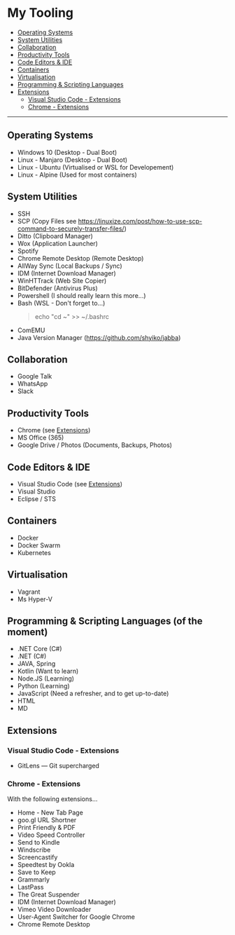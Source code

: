 # My Tooling

- [Operating Systems](#OperatingSystems)
- [System Utilities](#SystemUtilities)
- [Collaboration](#Collaboration)
- [Productivity Tools](#ProductivityTools)
- [Code Editors & IDE](#CodeEditors)
- [Containers](#Containers)
- [Virtualisation](#Virtualisation)
- [Programming & Scripting Languages](#ProgrammingScriptingLanguages)
- [Extensions](#Extensions)
  - [Visual Studio Code - Extensions](#VisualStudioCode-Extensions)
  - [Chrome - Extensions](#Chrome-Extensions)
---

## <a name="OperatingSystems"></a>Operating Systems

- Windows 10 (Desktop - Dual Boot)
- Linux - Manjaro (Desktop  - Dual Boot)
- Linux - Ubuntu (Virtualised or WSL for Developement)
- Linux - Alpine (Used for most containers)

## <a name="SystemUtilities"></a>System Utilities

- SSH
- SCP (Copy Files see https://linuxize.com/post/how-to-use-scp-command-to-securely-transfer-files/)
- Ditto (Clipboard Manager)
- Wox (Application Launcher)
- Spotify
- Chrome Remote Desktop (Remote Desktop)
- AllWay Sync (Local Backups / Sync)
- IDM (Internet Download Manager)
- WinHTTrack (Web Site Copier)
- BitDefender (Antivirus Plus)
- Powershell (I should really learn this more...)
- Bash (WSL - Don't forget to...)
  > echo "cd ~" >> ~/.bashrc
- ComEMU
- Java Version Manager (https://github.com/shyiko/jabba)

## <a name="Collaboration"></a>Collaboration

- Google Talk
- WhatsApp
- Slack

## <a name="ProductivityTools"></a>Productivity Tools

- Chrome (see [Extensions](#Chrome-Extensions))
- MS Office (365)
- Google Drive / Photos (Documents, Backups, Photos)

## <a name="CodeEditors"></a>Code Editors & IDE

- Visual Studio Code (see [Extensions](#VisualStudioCode-Extensions))
- Visual Studio
- Eclipse / STS

## <a name="Containers"></a>Containers

- Docker
- Docker Swarm
- Kubernetes

## <a name="Virtualisation"></a>Virtualisation

- Vagrant
- Ms Hyper-V

## <a name="ProgrammingScriptingLanguages"></a>Programming & Scripting Languages (of the moment)

- .NET Core (C#)
- .NET (C#)
- JAVA, Spring
- Kotlin (Want to learn)
- Node.JS (Learning)
- Python (Learning)
- JavaScript (Need a refresher, and to get up-to-date)
- HTML
- MD

## <a name="Extensions"></a>Extensions

### <a name="VisualStudioCode-Extensions"></a>Visual Studio Code - Extensions

- GitLens — Git supercharged

### <a name="Chrome-Extensions"></a>Chrome - Extensions

With the following extensions...

- Home - New Tab Page
- goo.gl URL Shortner
- Print Friendly & PDF
- Video Speed Controller
- Send to Kindle
- Windscribe
- Screencastify
- Speedtest by Ookla
- Save to Keep
- Grammarly
- LastPass
- The Great Suspender
- IDM (Internet Download Manager)
- Vimeo Video Downloader
- User-Agent Switcher for Google Chrome
- Chrome Remote Desktop
